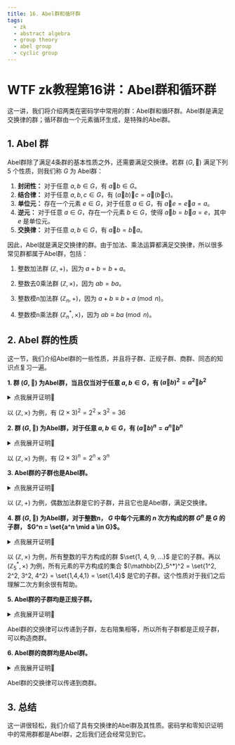 ```yaml
---
title: 16. Abel群和循环群
tags:
  - zk
  - abstract algebra
  - group theory
  - abel group
  - cyclic group
---
```


# WTF zk教程第16讲：Abel群和循环群

这一讲，我们将介绍两类在密码学中常用的群：Abel群和循环群。Abel群是满足交换律的群；循环群由一个元素循环生成，是特殊的Abel群。

## 1. Abel 群

Abel群除了满足4条群的基本性质之外，还需要满足交换律。若群 $(G, 🐔)$ 满足下列 5 个性质，则我们称 $G$ 为 Abel群：

1. **封闭性：** 对于任意 $a, b \in G$，有 $a 🐔 b \in G$。
2. **结合律：** 对于任意 $a, b, c \in G$，有 $(a 🐔 b) 🐔 c = a 🐔 (b 🐔 c)$。
3. **单位元：** 存在一个元素 $e \in G$，对于任意 $a \in G$，有 $a 🐔 e = e 🐔 a = a$。
4. **逆元：** 对于任意 $a \in G$，存在一个元素 $b \in G$，使得 $a 🐔 b = b 🐔 a = e$，其中 $e$ 是单位元。
5. **交换律：** 对于任意 $a, b \in G$，有 $a 🐔 b = b 🐔 a$。

因此，Abel就是满足交换律的群。由于加法、乘法运算都满足交换律，所以很多常见群都属于Abel群，包括：

1. 整数加法群 $(\mathbb{Z}, +)$，因为 $a + b = b+a$。

2. 整数去0乘法群 $(\mathbb{Z}, \times)$，因为 $ab = ba$。

3. 整数模n加法群 $(\mathbb{Z}_n, +)$，因为 $a + b \equiv b+a \pmod{n}$。

4. 整数模n乘法群 $(\mathbb{Z}_n^*, \times)$，因为 $ab \equiv ba \pmod{n}$。

## 2. Abel 群的性质

这一节，我们介绍Abel群的一些性质，并且将子群、正规子群、商群、同态的知识点复习一遍。

**1. 群 $(G, 🐔)$ 为Abel群，当且仅当对于任意 $a,b \in G$，有 $(a🐔b)^2 = a^2🐔b^2$**

<details><summary>点我展开证明👀</summary>

我们要证明群 $(G, 🐔)$ 满足交换律。对于任意 $a,b \in G$， $(a🐔b)^2 = a🐔b🐔a🐔b$

而 $(a🐔b)^2 = a^2🐔b^2$ 可以写成 $a🐔b🐔a🐔b = a🐔a🐔b🐔b$，两边分别消去最左边的 $a$ 和最右边的 $b$，有 $b🐔a = a🐔b$，因此交换律成立，群 $(G, 🐔)$ 是Abel群。证毕。

</details>

以 $(\mathbb{Z}, \times)$ 为例，有 $(2 \times 3)^2 = 2^2 \times 3^2 = 36$

**2. 群 $(G, 🐔)$ 为Abel群，对于任意 $a,b \in G$，有 $(a🐔b)^n = a^n🐔b^n$**

<details><summary>点我展开证明👀</summary>

$(G, 🐔)$ 为Abel群，$(a🐔b)^n = a🐔b🐔...🐔a🐔b = a🐔a🐔...🐔b🐔b = a^n🐔b^n$。证毕。

</details>

以 $(\mathbb{Z}, \times)$ 为例，有 $(2 \times 3)^n = 2^n \times 3^n$

**3. Abel群的子群也是Abel群。**

<details><summary>点我展开证明👀</summary>

设 $(G, 🐔)$ 为Abel群，群 $H$ 为 $G$ 的子群。对于任意 $a, b \in H$，有 $a, b \in G$，因此有有 $a 🐔 b = b 🐔 a$。所以群 $H$ 也是Abel群。证毕。

</details>

以 $(\mathbb{Z}, +)$ 为例，偶数加法群是它的子群，并且它也是Abel群，满足交换律。

**4. 群 $(G, 🐔)$ 为Abel群，对于整数n， $G$ 中每个元素的 $n$ 次方构成的群 $G^n$ 是 $G$ 的子群， $G^n = \set{a^n \mid a \in G}$。**

<details><summary>点我展开证明👀</summary>

设 $(G, 🐔)$ 为Abel群，对于任意 $a, b \in G$，有 $a^n, b^n \in G^n$。有 $a^n (b^n)^{-1} = a^n (b^{-1})^{n} = (ab^{-1})^n$。根据封闭性， $ab^{-1} \in G$，因此 $(ab^{-1})^n \in G$，因此群 $G^n$ 是 $G$ 的子群。证毕。

</details>

以 $(\mathbb{Z}, \times)$ 为例，所有整数的平方构成的群 $\set{1, 4, 9, ...}$ 是它的子群。再以 $(\mathbb{Z}_5^*, \times)$ 为例，所有元素的平方构成的集合 $(\mathbb{Z}_5^*)^2 = \set{1^2, 2^2, 3^2, 4^2} = \set{1,4,4,1} = \set{1,4}$ 是它的子群。这个性质对于我们之后理解二次方剩余很有帮助。

**5. Abel群的子群均是正规子群。**

<details><summary>点我展开证明👀</summary>

设群 $(G, 🐔)$ 为Abel群，它的任意子群为 $H$，对于任意 $g \in G$ 和 $h \in H$，有 $hg= gh$，因此 $H$ 为正规子群。证毕。

</details>

Abel群的交换律可以传递到子群，左右陪集相等，所以所有子群都是正规子群，可以构造商群。

**6. Abel群的商群均是Abel群。**

<details><summary>点我展开证明👀</summary>

设群 $(G, 🐔)$ 为Abel群，它的任意子群 $H$ 均是正规子群，可以构建商群 $G/H$。对于任意 $a, b \in G$ 和 $h \in H$，根据交换律，有 $(ah) (bh) = ahbh = bhah = (bh) (ah)$，因此有 $(aH)(bH) = (bH)(aH)$。因此，Abel群的商群均是Abel群。证毕。

</details>

Abel群的交换律可以传递到商群。

## 3. 总结

这一讲很轻松，我们介绍了具有交换律的Abel群及其性质。密码学和零知识证明中的常用群都是Abel群，之后我们还会经常见到它。